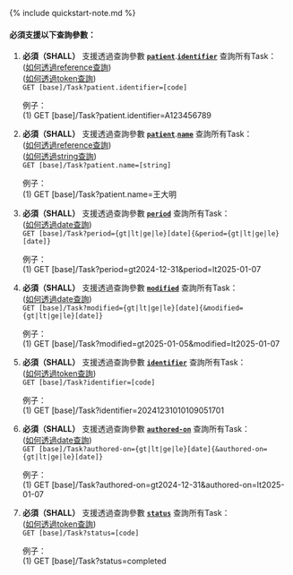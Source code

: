 {% include quickstart-note.md %}

#### 必須支援以下查詢參數：


1. **必須（SHALL）** 支援透過查詢參數 **[`patient`](SearchParameter-Task-patient.html)**.**[`identifier`](SearchParameter-Patient-identifier.html)** 查詢所有Task：  
    ([如何透過reference查詢](http://hl7.org/fhir/R4/search.html#reference))   
    ([如何透過token查詢](http://hl7.org/fhir/R4/search.html#token))  
    `GET [base]/Task?patient.identifier=[code]`  

    例子：  
      (1) GET [base]/Task?patient.identifier=A123456789  

2. **必須（SHALL）** 支援透過查詢參數 **[`patient`](SearchParameter-Task-patient.html)**.**[`name`](SearchParameter-Patient-name.html)** 查詢所有Task：  
    ([如何透過reference查詢](http://hl7.org/fhir/R4/search.html#reference))   
    ([如何透過string查詢](http://hl7.org/fhir/R4/search.html#string))  
    `GET [base]/Task?patient.name=[string]`  

    例子：  
      (1) GET [base]/Task?patient.name=王大明  

3. **必須（SHALL）** 支援透過查詢參數 **[`period`](SearchParameter-Task-period.html)** 查詢所有Task：  
    ([如何透過date查詢](https://hl7.org/fhir/R4/search.html#date))  
    `GET [base]/Task?period={gt|lt|ge|le}[date]{&period={gt|lt|ge|le}[date]}`  

    例子：  
      (1) GET [base]/Task?period=gt2024-12-31&period=lt2025-01-07  

4. **必須（SHALL）** 支援透過查詢參數 **[`modified`](SearchParameter-Task-modified.html)** 查詢所有Task：  
    ([如何透過date查詢](https://hl7.org/fhir/R4/search.html#date))  
    `GET [base]/Task?modified={gt|lt|ge|le}[date]{&modified={gt|lt|ge|le}[date]}`  

    例子：  
      (1) GET [base]/Task?modified=gt2025-01-05&modified=lt2025-01-07   

5. **必須（SHALL）** 支援透過查詢參數 **[`identifier`](SearchParameter-Task-identifier.html)** 查詢所有Task：  
    ([如何透過token查詢](http://hl7.org/fhir/R4/search.html#token))   
    `GET [base]/Task?identifier=[code]`  

    例子：  
      (1) GET [base]/Task?identifier=20241231010109051701    

6. **必須（SHALL）** 支援透過查詢參數 **[`authored-on`](SearchParameter-Task-authored-on.html)** 查詢所有Task：  
    ([如何透過date查詢](https://hl7.org/fhir/R4/search.html#date))  
    `GET [base]/Task?authored-on={gt|lt|ge|le}[date]{&authored-on={gt|lt|ge|le}[date]}`  

    例子：  
      (1) GET [base]/Task?authored-on=gt2024-12-31&authored-on=lt2025-01-07  

7. **必須（SHALL）** 支援透過查詢參數 **[`status`](SearchParameter-Task-status.html)** 查詢所有Task：  
    ([如何透過token查詢](http://hl7.org/fhir/R4/search.html#token))   
    `GET [base]/Task?status=[code]`  

    例子：  
      (1) GET [base]/Task?status=completed    